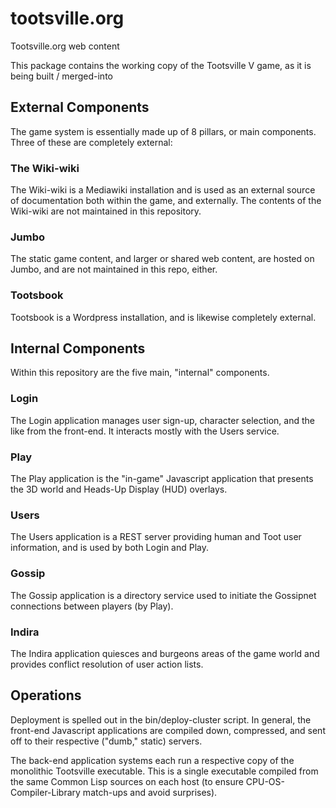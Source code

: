 # tootsville.org
Tootsville.org web content

This package contains the working copy of the Tootsville V game, as it is
being built / merged-into

## External Components

The game system is essentially made up of 8 pillars, or main components.
Three of these are completely external:

### The Wiki-wiki

The Wiki-wiki is a Mediawiki installation and is used as an external source
of documentation both within the game, and externally. The contents of the
Wiki-wiki are not maintained in this repository.

### Jumbo

The static game content, and larger or shared web content, are hosted on
Jumbo, and are not maintained in this repo, either.

### Tootsbook

Tootsbook is a Wordpress installation, and is likewise completely external.

## Internal Components

Within this repository are the five main, "internal" components.

### Login

The Login application manages user sign-up, character selection, and the
like from the front-end. It interacts mostly with the Users service.

### Play

The Play application is the "in-game" Javascript application that presents
the 3D world and Heads-Up Display (HUD) overlays.

### Users

The Users application is a REST server providing human and Toot user
information, and is used by both Login and Play.

### Gossip

The Gossip application is a directory service used to initiate the Gossipnet
connections between players (by Play).

### Indira

The Indira application quiesces and burgeons areas of the game world and
provides conflict resolution of user action lists.

## Operations

Deployment is spelled out in the bin/deploy-cluster script. In general, the
front-end Javascript applications are compiled down, compressed, and sent
off to their respective ("dumb," static) servers. 

The back-end application systems each run a respective copy of the monolithic Tootsville executable.
This is a single executable compiled from the same Common Lisp sources on
each host (to ensure CPU-OS-Compiler-Library match-ups and avoid surprises).

